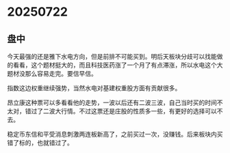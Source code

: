 # 20250722

## 盘中

今天最强的还是雅下水电方向，但是前排不可能买到。明后天板块分歧可以找能做的看看，这个题材挺大的，而且科技医药涨了一个月了有点滞涨，所以水电这个大题材没那么容易走完。要信早信。

指数这边权重继续强势，当然水电对基建权重股方面有贡献很多。

昂立康这种票可以多看看他的走势，一波以后还有二波三波，自己当时买的时间不太对，错过了二波大行情。不过这票还是庄股的性质多一些，有更好的选择可以不去。

稳定币东信和平受消息刺激两连板新高了，之前买过一次，没赚钱。后来板块内买错了标的，也就错过了。
